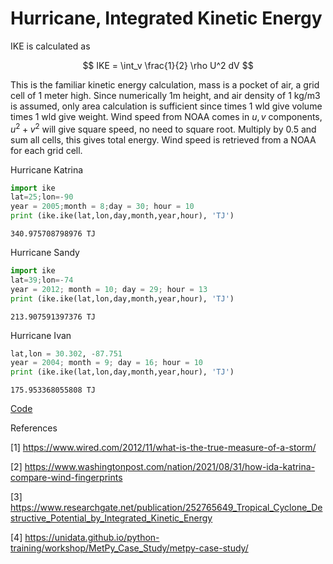 # Hurricane, Integrated Kinetic Energy

IKE is calculated as

$$
IKE = \int_v \frac{1}{2} \rho U^2 dV
$$

This is the familiar kinetic energy calculation, mass is a pocket of
air, a grid cell of 1 meter high. Since numerically 1m height, and air
density of 1 kg/m3 is assumed, only area calculation is sufficient
since times 1 wld give volume times 1 wld give weight.  Wind speed
from NOAA comes in $u,v$ components, $u^2+v^2$ will give square speed,
no need to square root. Multiply by 0.5 and sum all cells, this gives
total energy. Wind speed is retrieved from a NOAA for each grid cell.

Hurricane Katrina

```python
import ike
lat=25;lon=-90
year = 2005;month = 8;day = 30; hour = 10
print (ike.ike(lat,lon,day,month,year,hour), 'TJ')
```

```text
340.975708798976 TJ
```

Hurricane Sandy

```python
import ike
lat=39;lon=-74
year = 2012; month = 10; day = 29; hour = 13
print (ike.ike(lat,lon,day,month,year,hour), 'TJ')
```

```text
213.907591397376 TJ
```

Hurricane Ivan

```python
lat,lon = 30.302, -87.751
year = 2004; month = 9; day = 16; hour = 10
print (ike.ike(lat,lon,day,month,year,hour), 'TJ')
```

```text
175.953368055808 TJ
```

[Code](ike.py)

References

[1] https://www.wired.com/2012/11/what-is-the-true-measure-of-a-storm/

[2] https://www.washingtonpost.com/nation/2021/08/31/how-ida-katrina-compare-wind-fingerprints

[3] https://www.researchgate.net/publication/252765649_Tropical_Cyclone_Destructive_Potential_by_Integrated_Kinetic_Energy

[4] https://unidata.github.io/python-training/workshop/MetPy_Case_Study/metpy-case-study/
